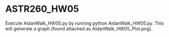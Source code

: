 # ASTR260_HW05
Execute AidanWalk_HW05.py by running python AidanWalk_HW05.py. This will generate a graph (found attached as AidanWalk_HW05_Plot.png).
